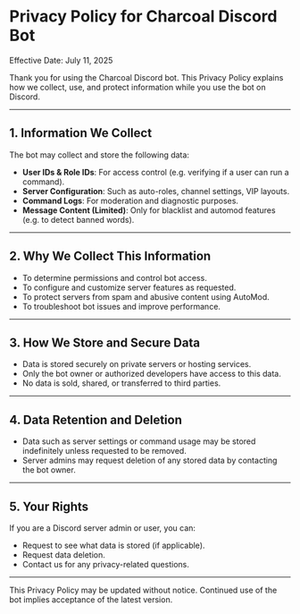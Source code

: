 # Privacy Policy for Charcoal Discord Bot

Effective Date: July 11, 2025

Thank you for using the Charcoal Discord bot. This Privacy Policy explains how we collect, use, and protect information while you use the bot on Discord.

---

## 1. Information We Collect

The bot may collect and store the following data:
- **User IDs & Role IDs**: For access control (e.g. verifying if a user can run a command).
- **Server Configuration**: Such as auto-roles, channel settings, VIP layouts.
- **Command Logs**: For moderation and diagnostic purposes.
- **Message Content (Limited)**: Only for blacklist and automod features (e.g. to detect banned words).

---

## 2. Why We Collect This Information

- To determine permissions and control bot access.
- To configure and customize server features as requested.
- To protect servers from spam and abusive content using AutoMod.
- To troubleshoot bot issues and improve performance.

---

## 3. How We Store and Secure Data

- Data is stored securely on private servers or hosting services.
- Only the bot owner or authorized developers have access to this data.
- No data is sold, shared, or transferred to third parties.

---

## 4. Data Retention and Deletion

- Data such as server settings or command usage may be stored indefinitely unless requested to be removed.
- Server admins may request deletion of any stored data by contacting the bot owner.

---

## 5. Your Rights

If you are a Discord server admin or user, you can:
- Request to see what data is stored (if applicable).
- Request data deletion.
- Contact us for any privacy-related questions.

---

This Privacy Policy may be updated without notice. Continued use of the bot implies acceptance of the latest version.
